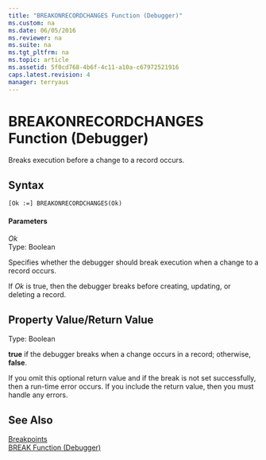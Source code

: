 ```yaml
---
title: "BREAKONRECORDCHANGES Function (Debugger)"
ms.custom: na
ms.date: 06/05/2016
ms.reviewer: na
ms.suite: na
ms.tgt_pltfrm: na
ms.topic: article
ms.assetid: 5f0cd768-4b6f-4c11-a10a-c67972521916
caps.latest.revision: 4
manager: terryaus
---
```

# BREAKONRECORDCHANGES Function (Debugger)
Breaks execution before a change to a record occurs.  
  
## Syntax  
  
```  
[Ok :=] BREAKONRECORDCHANGES(Ok)   
```  
  
#### Parameters  
 *Ok*  
 Type: Boolean  
  
 Specifies whether the debugger should break execution when a change to a record occurs.  
  
 If *Ok* is true, then the debugger breaks before creating, updating, or deleting a record.  
  
## Property Value\/Return Value  
 Type: Boolean  
  
 **true** if the debugger breaks when a change occurs in a record; otherwise, **false**.  
  
 If you omit this optional return value and if the break is not set successfully, then a run\-time error occurs. If you include the return value, then you must handle any errors.  
  
## See Also  
 [Breakpoints](../dynamics-nav/Breakpoints.md)   
 [BREAK Function \(Debugger\)](../dynamics-nav/BREAK-Function--Debugger-.md)